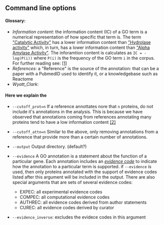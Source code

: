 ## Command line options

#### Glossary:
+ _Information content_: the information content (IC) of a GO term is a numerical representation of how specific that term is. The term ["Catalytic Activity"](https://www.ebi.ac.uk/QuickGO/term/GO:0003824) has a lower information content than ["Hydrolase activity"](https://www.ebi.ac.uk/QuickGO/term/GO:0016787) which, in turn, has a lower information content than ["Alpha Amylase Activity"](https://www.ebi.ac.uk/QuickGO/term/GO:0004556). The inforamtion content is calculates as `IC = -log(P(i))` where `P(i)` is the frequency of the GO term `i` in the corpus. For further reading see: [[1]](https://journals.plos.org/ploscompbiol/article?id=10.1371/journal.pcbi.1000443)
+ _References_: a "Reference" is the source of the annotation: that can be a paper with a PubmedID used to identify it, or a knowledgebase such as Reactome
+ _Wyatt_Clark_: 

#### Here we explain the 

+ `--cutoff_prot=n`
If a reference annottates nore that `n` proteins, do not include it's annotations in the analysis. This is because we have observed that annotations coming from references annotating many proteins tend to have a low information content [[2]](https://journals.plos.org/ploscompbiol/article/authors?id=10.1371/journal.pcbi.1003063)

+ `--cutoff_attn=n`
Similar to the above, only removing annotations from a reference that provide more than a certain number of annotations.

+ `--output`
Output directory. (default?)

+ `--evidence`
A GO annotation is a statement about the function of a particular gene. Each annotation includes an [_evidence code_](http://geneontology.org/docs/guide-go-evidence-codes/) to indicate how the annotation to a particular term is supported. if `--evidence` is used, then only proteins annotated with the support of evidence codes listed after this argument will be included in the output. There are also special arguments that are sets of several evidence codes:

    + EXPEC: all experimental evidence codes
    + COMPEC: all computational evidence codes
    + AUTHREC: all evidence codes derived from author statements
    + CUREC: all evidence codes derived by curator

+ `--evidence_inverse`: excludes the evidece codes in this argument



